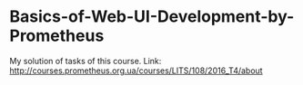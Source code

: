 # Basics-of-Web-UI-Development-by-Prometheus
My solution of tasks of this course.
Link: http://courses.prometheus.org.ua/courses/LITS/108/2016_T4/about
